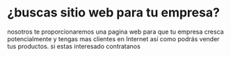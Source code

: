# ¿buscas sitio web para tu empresa?
nosotros te proporcionaremos una pagina web para que tu empresa cresca potencialmente y tengas mas clientes en Internet así como podrás vender tus productos. si estas interesado contratanos
